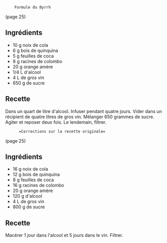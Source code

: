 		Formule du Byrrh

(page 25)
## Ingrédients
* 10 g noix de cola
*  6 g bois de quinquina
*  5 g feuilles de coca
*  8 g racines de colombo
* 20 g orange amère
* 1/4 L d'alcool
*   4 L de gros vin
* 650 g de sucre


## Recette
Dans un quart de litre d'alcool. Infuser pendant quatre jours. 
Vider dans un récipient de quatre litres de gros vin. 
Mélanger 650 grammes de sucre.
Agiter et reposer deux fois. 
Le lendemain, filtrer.




	      =Corrections sur la recette originale=

(page 25)
## Ingrédients
* 16 g noix de cola
* 12 g bois de quinquina
*  8 g feuilles de coca
* 16 g racines de colombo
* 20 g orange amère
* 120 g d'alcool
*  4 L de gros vin
* 800 g de sucre
 
## Recette
Macérer 1 jour dans l'alcool et 5 jours dans le vin.
Filtrer.
